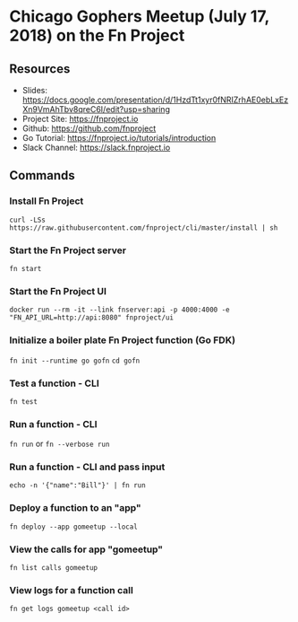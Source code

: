 # Chicago Gophers Meetup (July 17, 2018) on the Fn Project

## Resources

* Slides: https://docs.google.com/presentation/d/1HzdTt1xyr0fNRIZrhAE0ebLxEzXn9VmAhTbv8qreC6I/edit?usp=sharing
* Project Site: https://fnproject.io
* Github: https://github.com/fnproject
* Go Tutorial: https://fnproject.io/tutorials/introduction
* Slack Channel: https://slack.fnproject.io

## Commands

### Install Fn Project
`curl -LSs https://raw.githubusercontent.com/fnproject/cli/master/install | sh`

### Start the Fn Project server
`fn start` 

### Start the Fn Project UI
`docker run --rm -it --link fnserver:api -p 4000:4000 -e "FN_API_URL=http://api:8080" fnproject/ui`

### Initialize a boiler plate Fn Project function (Go FDK)
`fn init --runtime go gofn`
`cd gofn`

### Test a function - CLI
`fn test`

### Run a function - CLI
`fn run` or `fn --verbose run`

### Run a function - CLI and pass input
`echo -n '{"name":"Bill"}' | fn run`

### Deploy a function to an "app"
`fn deploy --app gomeetup --local`

### View the calls for app "gomeetup"
`fn list calls gomeetup`

### View logs for a function call
`fn get logs gomeetup <call id>`


